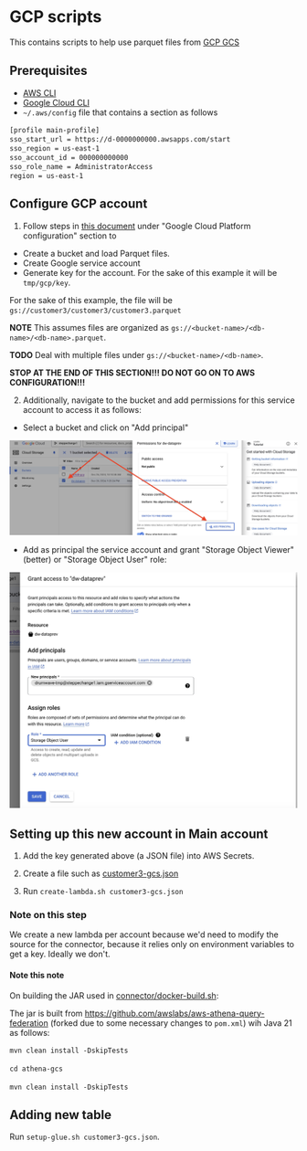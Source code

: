 # GCP scripts

This contains scripts to help use parquet files from [GCP GCS](https://cloud.google.com/storage)

## Prerequisites

 * [AWS CLI](https://aws.amazon.com/cli/)
 * [Google Cloud CLI](https://cloud.google.com/sdk/docs/install)
 * `~/.aws/config` file that contains a section as follows

```
[profile main-profile]
sso_start_url = https://d-0000000000.awsapps.com/start
sso_region = us-east-1
sso_account_id = 000000000000
sso_role_name = AdministratorAccess
region = us-east-1
```

## Configure GCP account

1. Follow steps in [this document](https://aws.amazon.com/blogs/big-data/use-amazon-athena-to-query-data-stored-in-google-cloud-platform/) under "Google Cloud Platform configuration" section to

  * Create a bucket and load Parquet files.
  * Create Google service account
  * Generate key for the account. For the sake of this example it will be `tmp/gcp/key`.

For the sake of this example, the file will be `gs://customer3/customer3/customer3.parquet`

**NOTE** This assumes files are organized as `gs://<bucket-name>/<db-name>/<db-name>.parquet`.

**TODO** Deal with multiple files under `gs://<bucket-name>/<db-name>`.

**STOP AT THE END OF THIS SECTION!!! DO NOT GO ON TO AWS CONFIGURATION!!!**

2. Additionally, navigate to the bucket and add permissions for this service account to access it as follows:

 * Select a bucket and click on "Add principal"

![image](doc/grant-bucket-perm-1.jpg)

 * Add as principal the service account and grant "Storage Object Viewer" (better) or "Storage Object User" role:

![image](doc/grant-bucket-perm-2.jpg)

## Setting up this new account in Main account

1. Add the key generated above (a JSON file) into AWS Secrets.

2. Create a file such as [customer3-gcs.json](customer3-gcs.json)

3. Run `create-lambda.sh customer3-gcs.json`

### Note on this step

We create a new lambda per account because we'd need to modify the
source for the connector, because it relies only on environment
variables to get a key. Ideally we don't.  

#### Note this note

On building the JAR used in [connector/docker-build.sh](connector/docker-build.sh):

The jar is built from https://github.com/awslabs/aws-athena-query-federation (forked due to some necessary changes to `pom.xml`) wih Java 21 as follows:

```
mvn clean install -DskipTests

cd athena-gcs

mvn clean install -DskipTests
```

## Adding new table

Run `setup-glue.sh customer3-gcs.json`.


